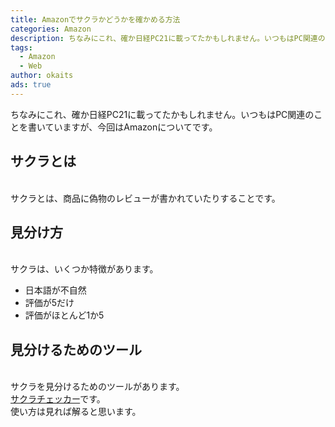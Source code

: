 ```yaml
---
title: Amazonでサクラかどうかを確かめる方法
categories: Amazon
description: ちなみにこれ、確か日経PC21に載ってたかもしれません。いつもはPC関連のことを書いていますが、今回はAmazonについてです。
tags:
  - Amazon
  - Web
author: okaits
ads: true
---
```

<div class="adservice-pc"></div>
ちなみにこれ、確か日経PC21に載ってたかもしれません。いつもはPC関連のことを書いていますが、今回はAmazonについてです。<br>

<h2>サクラとは</h1>
<br>
サクラとは、商品に偽物のレビューが書かれていたりすることです。<br>
<h2>見分け方</h2>
<br>
サクラは、いくつか特徴があります。<br>
<ul>
<li>日本語が不自然<br></li>
<li>評価が5だけ<br></li>
<li>評価がほとんど1か5<br></li>
</ul>
<h2>見分けるためのツール</h2>
<br>
サクラを見分けるためのツールがあります。<br>
<a href="https://sakura-checker.jp/">サクラチェッカー</a>です。<br>
使い方は見れば解ると思います。<br>
<div class="adservice-pc adservice-sp"></div>